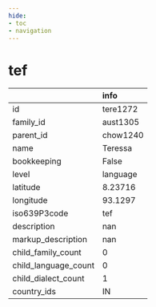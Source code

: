 ```yaml
---
hide:
- toc
- navigation
---
```

# tef
|                      | info     |
|:---------------------|:---------|
| id                   | tere1272 |
| family_id            | aust1305 |
| parent_id            | chow1240 |
| name                 | Teressa  |
| bookkeeping          | False    |
| level                | language |
| latitude             | 8.23716  |
| longitude            | 93.1297  |
| iso639P3code         | tef      |
| description          | nan      |
| markup_description   | nan      |
| child_family_count   | 0        |
| child_language_count | 0        |
| child_dialect_count  | 1        |
| country_ids          | IN       |